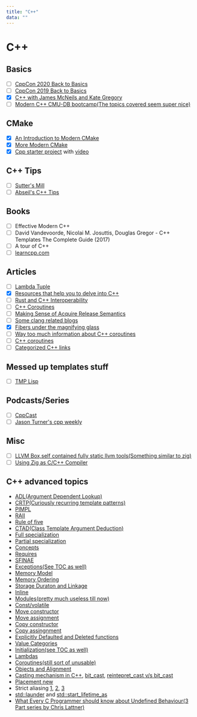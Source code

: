 ```yaml
---
title: "C++"
data: ""
---
```


# C++

## Basics

- [ ] [CppCon 2020 Back to Basics](https://www.youtube.com/playlist?list=PLHTh1InhhwT5o3GwbFYy3sR7HDNRA353e)
- [ ] [CppCon 2019 Back to Basics](https://www.youtube.com/playlist?list=PLHTh1InhhwT4CTnVjJqnAKeMfGzOWjsRa)
- [x] [C++ with James McNeils and Kate Gregory](https://youtube.com/playlist?list=PLB_QFf1fzn9O_22Q-P4xNajxIlbY3aCQk)
- [ ] [Modern C++ CMU-DB bootcamp(The topics covered seem super nice)](https://github.com/cmu-db/15445-bootcamp)

## CMake

- [x] [An Introduction to Modern CMake](https://cliutils.gitlab.io/modern-cmake/)
- [x] [More Modern CMake](https://hsf-training.github.io/hsf-training-cmake-webpage/)
- [x] [Cpp starter project](https://github.com/cpp-best-practices/cpp_starter_project)
      with [video](https://www.youtube.com/watch?v=YbgH7yat-Jo)

## C++ Tips

- [ ] [Sutter's Mill](https://herbsutter.com/gotw/)
- [ ] [Abseil's C++ Tips](https://abseil.io/tips/)

## Books

- [ ] Effective Modern C++
- [ ] David Vandevoorde, Nicolai M. Josuttis, Douglas Gregor - C++ Templates
      The Complete Guide (2017)
- [ ] A tour of C++
- [ ] [learncpp.com](https://www.learncpp.com/)

## Articles

- [ ] [Lambda Tuple](https://groundswellaudio.github.io/posts/cpp_lambda_tuple/)
- [x] [Resources that help you to delve into C++](https://lesleylai.info/en/delve_into_cpp/)
- [ ] [Rust and C++ Interoperability](https://news.ycombinator.com/item?id=33590308)
- [ ] [C++ Coroutines](https://news.ycombinator.com/item?id=34898130)
- [ ] [Making Sense of Acquire Release Semantics](https://davekilian.com/acquire-release.html)
- [ ] [Some clang related blogs](https://blog.trailofbits.com/)
- [x] [Fibers under the magnifying glass](https://www.open-std.org/JTC1/SC22/WG21/docs/papers/2018/p1364r0.pdf)
- [ ] [Way too much information about C++ coroutines](https://lewissbaker.github.io/)
- [ ] [C++ coroutines](https://www.scs.stanford.edu/~dm/blog/c++-coroutines.html)
- [ ] [Categorized C++ links](https://github.com/MattPD/cpplinks)

## Messed up templates stuff

- [ ] [TMP Lisp](https://github.com/tdp2110/TmpLisp)

## Podcasts/Series

- [ ] [CppCast](https://cppcast.com/)
- [ ] [Jason Turner's cpp weekly](https://youtube.com/playlist?list=PLs3KjaCtOwSZ2tbuV1hx8Xz-rFZTan2J1)

## Misc

- [ ] [LLVM Box,self contained fully static llvm tools(Something similar to zig)](https://github.com/rsms/llvmbox)
- [ ] [Using Zig as C/C++ Compiler](https://zig.news/kristoff/compile-a-c-c-project-with-zig-368j)

## C++ advanced topics

- [ADL(Argument Dependent Lookup)](https://en.cppreference.com/w/cpp/language/adl)
- [CRTP(Curiously recurring template patterns)](https://en.cppreference.com/w/cpp/language/crtphttps://en.cppreference.com/w/cpp/language/crtp)
- [PIMPL](https://en.cppreference.com/w/cpp/language/pimpl)
- [RAII](https://en.cppreference.com/w/cpp/language/raii)
- [Rule of five](https://en.cppreference.com/w/cpp/language/rule_of_three)
- [CTAD(Class Template Argument Deduction)](https://en.cppreference.com/w/cpp/language/class_template_argument_deduction)
- [Full specialization](https://en.cppreference.com/w/cpp/language/template_specialization)
- [Partial specialization](https://en.cppreference.com/w/cpp/language/partial_specialization)
- [Concepts](https://en.cppreference.com/w/cpp/language/constraints)
- [Requires](https://en.cppreference.com/w/cpp/language/requires)
- [SFINAE](https://en.cppreference.com/w/cpp/language/sfinae)
- [Exceptions(See TOC as well)](https://en.cppreference.com/w/cpp/language/exceptions)
- [Memory Model](https://en.cppreference.com/w/cpp/language/memory_model)
- [Memory Ordering](https://en.cppreference.com/w/cpp/atomic/memory_order)
- [Storage Duraton and Linkage](https://en.cppreference.com/w/cpp/language/storage_duration)
- [Inline](https://en.cppreference.com/w/cpp/language/inline)
- [Modules(pretty much useless till now)](https://en.cppreference.com/w/cpp/language/modules)
- [Const/volatile](https://en.cppreference.com/w/cpp/language/cv)
- [Move constructor](https://en.cppreference.com/w/cpp/language/move_constructor)
- [Move assignment](https://en.cppreference.com/w/cpp/language/move_assignment)
- [Copy constructor](https://en.cppreference.com/w/cpp/language/copy_constructor)
- [Copy assingnment](https://en.cppreference.com/w/cpp/language/copy_assignment)
- [Explicitly Defaulted and Deleted functions](https://learn.microsoft.com/en-us/cpp/cpp/explicitly-defaulted-and-deleted-functions?view=msvc-170)
- [Value Categories](https://en.cppreference.com/w/cpp/language/value_category)
- [Initialization(see TOC as well)](https://en.cppreference.com/w/cpp/language/initialization)
- [Lambdas](https://en.cppreference.com/w/cpp/language/lambda)
- [Coroutines(still sort of unusable)](https://en.cppreference.com/w/cpp/language/coroutines)
- [Objects and Alignment](https://en.cppreference.com/w/c/language/object)
- [Casting mechanism in C++](https://cplusplus.com/doc/tutorial/typecasting/), [bit_cast](https://en.cppreference.com/w/cpp/numeric/bit_cast), [reintepret_cast v/s bit_cast](https://stackoverflow.com/questions/53401654/c20-bit-cast-vs-reinterpret-cast)
- [Placement new](https://en.wikipedia.org/wiki/Placement_syntax)
- Strict aliasing [1](https://cellperformance.beyond3d.com/articles/2006/06/understanding-strict-aliasing.html), [2](https://stackoverflow.com/questions/98650/what-is-the-strict-aliasing-rule), [3](https://gist.github.com/shafik/848ae25ee209f698763cffee272a58f8)
- [std::launder](https://en.cppreference.com/w/cpp/utility/launder) and [std::start_lifetime_as](https://en.cppreference.com/w/cpp/memory/start_lifetime_as)
- [What Every C Programmer should know about Undefined Behaviour(3 Part series by Chris Lattner)](http://blog.llvm.org/2011/05/what-every-c-programmer-should-know.html)
